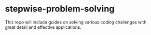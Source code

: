 # stepwise-problem-solving
This repo will include guides on solving various coding challenges with great detail and effective applications.
